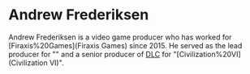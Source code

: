 # Andrew Frederiksen

Andrew Frederiksen is a video game producer who has worked for [Firaxis%20Games](Firaxis Games) since 2015. He served as the lead producer for "" and a senior producer of [DLC](DLC) for "[Civilization%20VI](Civilization VI)".